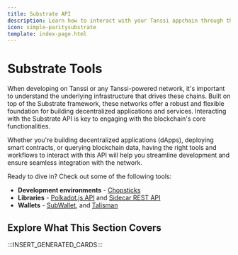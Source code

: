 ```yaml
---
title: Substrate API
description: Learn how to interact with your Tanssi appchain through the Substrate API, including how to use the Polkadot.js API, the Sidecar API, Chopsticks, and more.
icon: simple-paritysubstrate
template: index-page.html
---
```


# Substrate Tools

When developing on Tanssi or any Tanssi-powered network, it's important to understand the underlying infrastructure that drives these chains. Built on top of the Substrate framework, these networks offer a robust and flexible foundation for building decentralized applications and services. Interacting with the Substrate API is key to engaging with the blockchain's core functionalities.

Whether you're building decentralized applications (dApps), deploying smart contracts, or querying blockchain data, having the right tools and workflows to interact with this API will help you streamline development and ensure seamless integration with the network.

Ready to dive in? Check out some of the following tools:

- **Development environments** - [Chopsticks](/builders/toolkit/substrate-api/dev-env/chopsticks/)
- **Libraries** - [Polkadot.js API](/builders/toolkit/substrate-api/libraries/polkadot-js-api/) and [Sidecar REST API](/builders/toolkit/substrate-api/libraries/sidecar-api/)
- **Wallets** - [SubWallet](/builders/toolkit/ethereum-api/wallets/subwallet/), and [Talisman](/builders/toolkit/ethereum-api/wallets/talisman/)

## Explore What This Section Covers

:::INSERT_GENERATED_CARDS:::
